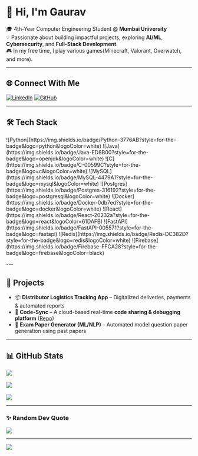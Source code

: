 # 👋 Hi, I'm Gaurav  

🎓 4th-Year Computer Engineering Student @ **Mumbai University**  
💡 Passionate about building impactful projects, exploring **AI/ML**, **Cybersecurity**, and **Full-Stack Development**.  
🎮 In my free time, I play various games(Minecraft, Valorant, Overwatch, and more).  

---

## 🌐 Connect With Me  
[![LinkedIn](https://img.shields.io/badge/-LinkedIn-blue?style=for-the-badge&logo=linkedin&logoColor=white)]([https://linkedin.com](https://www.linkedin.com/in/gaurav-patil-a9947b319/))  
[![GitHub](https://img.shields.io/badge/-GitHub-black?style=for-the-badge&logo=github&logoColor=white)](https://github.com/MrGupa)  

---

## 🛠️ Tech Stack  
<p>
![Python](https://img.shields.io/badge/Python-3776AB?style=for-the-badge&logo=python&logoColor=white)  
![Java](https://img.shields.io/badge/Java-ED8B00?style=for-the-badge&logo=openjdk&logoColor=white)  
![C](https://img.shields.io/badge/C-00599C?style=for-the-badge&logo=c&logoColor=white)  
![MySQL](https://img.shields.io/badge/MySQL-4479A1?style=for-the-badge&logo=mysql&logoColor=white)  
![Postgres](https://img.shields.io/badge/Postgres-316192?style=for-the-badge&logo=postgresql&logoColor=white)  
![Docker](https://img.shields.io/badge/Docker-0db7ed?style=for-the-badge&logo=docker&logoColor=white)  
![React](https://img.shields.io/badge/React-20232a?style=for-the-badge&logo=react&logoColor=61DAFB)  
![FastAPI](https://img.shields.io/badge/FastAPI-005571?style=for-the-badge&logo=fastapi)  
![Redis](https://img.shields.io/badge/Redis-DC382D?style=for-the-badge&logo=redis&logoColor=white)  
![Firebase](https://img.shields.io/badge/Firebase-FFCA28?style=for-the-badge&logo=firebase&logoColor=black)  
</p>
---

## 🚀 Projects  

- 📦 **Distributor Logistics Tracking App** – Digitalized deliveries, payments & automated reports  
- 🔗 **Code-Sync** – A cloud-based real-time **code sharing & debugging platform** ([Repo]())  
- 📑 **Exam Paper Generator (ML/NLP)** – Automated model question paper generation using past papers    

---

## 📊 GitHub Stats  

![](https://github-readme-stats.vercel.app/api?username=MrGupa&theme=dark&hide_border=false&include_all_commits=false&count_private=false)<br/>  
![](https://github-readme-streak-stats.herokuapp.com/?user=MrGupa&theme=dark&hide_border=false)<br/>  
![](https://github-readme-stats.vercel.app/api/top-langs/?username=MrGupa&theme=dark&hide_border=false&include_all_commits=false&count_private=false&layout=compact)  

---

### ✨ Random Dev Quote  
![](https://quotes-github-readme.vercel.app/api?type=horizontal&theme=dark)  

---
[![](https://visitcount.itsvg.in/api?id=Gaurav&icon=2&color=0)](https://visitcount.itsvg.in)
